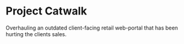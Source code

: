 # Project Catwalk
Overhauling an outdated client-facing retail web-portal that has been hurting the clients sales.
